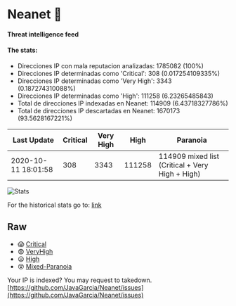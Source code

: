 # Neanet :hocho:
#### Threat intelligence feed
#### The stats:

- Direcciones IP con mala reputacion analizadas: 1785082 (100%)
- Direcciones IP determinadas como 'Critical':  308 (0.017254109335%)
- Direcciones IP determinadas como 'Very High':  3343 (0.187274310088%)
- Direcciones IP determinadas como 'High':  111258 (6.23265485843)
- Total de direcciones IP indexadas en Neanet:  114909 (6.43718327786%)
- Total de direcciones IP descartadas en Neanet:  1670173 (93.5628167221%)

| Last Update | Critical | Very High | High | Paranoia |
| --- | --- | --- | --- | --- |
| 2020-10-11 18:01:58 | 308 | 3343 | 111258 | 114909 mixed list (Critical + Very High + High)|

![Stats](https://docs.google.com/spreadsheets/d/e/2PACX-1vSnaNMIXVabIpDJjufMlzH7poXnshF3mgd8Is1g9ytUEzVsP5my4Trn8f-xkoLLQ38xpL3HtmUexLo6/pubchart?oid=501124687&format=image)

For the historical stats go to: [link](/stats.csv)
## Raw
- :scream: [Critical](https://raw.githubusercontent.com/JavaGarcia/Neanet/master/blacklists/neanet_critical.txt)
- :fearful: [VeryHigh](https://raw.githubusercontent.com/JavaGarcia/Neanet/master/blacklists/neanet_veryHigh.txtt)
- :frowning: [High](https://raw.githubusercontent.com/JavaGarcia/Neanet/master/blacklists/neanet_high.txt)
- :dizzy_face: [Mixed-Paranoia](https://raw.githubusercontent.com/JavaGarcia/Neanet/master/blacklists/neanet_all.txt)


Your IP is indexed? You may request to takedown. [https://github.com/JavaGarcia/Neanet/issues](https://github.com/JavaGarcia/Neanet/issues)





























































































































































































































































































































































































































































































































































































































































































































































































































































































































































































































































































































































































































































































































































































